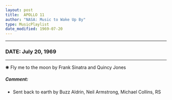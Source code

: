 ```yaml
---
layout: post
title:  APOLLO 11
author: "NASA: Music to Wake Up By"
type: MusicPlaylist
date_modified: 1969-07-20
---
```


----
### DATE: July 20, 1969
----
✺ Fly me to the moon by Frank Sinatra and Quincy Jones

##### Comment:
* Sent back to earth by Buzz Aldrin, Neil Armstrong, Michael Collins, RS
